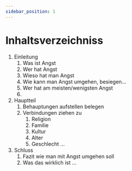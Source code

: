 ```yaml
---
sidebar_position: 1
---
```


# Inhaltsverzeichniss

1. Einleitung
	1. Was ist Angst
	2. Wer hat Angst
	3. Wieso hat man Angst
	4. Wie kann man Angst umgehen, besiegen...
	5. Wer hat am meisten/wenigsten Angst
	6. 
2. Hauptteil
	1. Behauptungen aufstellen belegen 
	2. Verbindungen ziehen zu
		1. Religion
		2. Familie
		3. Kultur
		4. Alter 
		5. Geschlecht ...
3. Schluss
	1. Fazit wie man mit Angst umgehen soll
	2. Was das wirklich ist ...